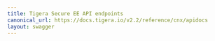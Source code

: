 ```yaml
---
title: Tigera Secure EE API endpoints
canonical_url: https://docs.tigera.io/v2.2/reference/cnx/apidocs
layout: swagger
---
```


<div class="swagger-section"><div id="swagger-target" class="swagger-ui-wrap"></div><script>$(function() { loadSwaggerUi("/calico-swagger.json", "swagger-target"); });</script></div>
